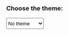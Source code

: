 

### Choose the theme:

<select name="theme" id="theme" style="min-height: 30px; margin-bottom: 30px">
  <option value="no">No theme</option>
  <option value="chrome">Chrome</option>
  <option value="chrome-dark">Chrome dark</option>
  <option value="firefox">Firefox</option>
  <option value="firefox-dark">Firefox dark</option>
</select>

